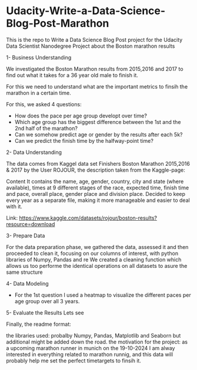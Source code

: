 # Udacity-Write-a-Data-Science-Blog-Post-Marathon
This is the repo to Write a Data Science Blog Post project for the Udacity Data Scientist Nanodegree Project about the Boston marathon results

1- Business Understanding

We investigated the Boston Marathon results from 2015,2016 and 2017 to find out what it takes for a 36 year old male to finish it.

For this we need to understand what are the important metrics to finsih the marathon in a certain time. 

For this, we asked 4 questions:

- How does the pace per age group developt over time? 
- Which age group has the biggest difference between the 1st and the 2nd half of the marathon?
- Can we somehow predict age or gender by the results after each 5k?
- Can we predict the finish time by the halfway-point time?

2- Data Understanding

The data comes from Kaggel data set Finishers Boston Marathon 2015,2016 & 2017 by the User ROJOUR, the description taken from the Kaggle-page:

Content
It contains the name, age, gender, country, city and state (where available), times at 9 different stages of the race, expected time, finish time and pace, overall place, gender place and division place.
Decided to keep every year as a separate file, making it more manageable and easier to deal with it.

Link: https://www.kaggle.com/datasets/rojour/boston-results?resource=download

3- Prepare Data

For the data preparation phase, we gathered the data, assessed it and then proceeded to clean it, focusing on our columns of interest, with python libraries of Numpy, Pandas and re
We created a cleaning function which allows us too performe the identical operations on all datasets to asure the same structure 

4- Data Modeling

- For the 1st question I used a heatmap to visualize the different paces per age group over all 3 years.

5- Evaluate the Results
Lets see

Finally, the readme format:

the libraries used: probalby Numpy, Pandas, Matplotlib and Seaborn but additional might be added down the road.
the motivation for the project: as a upcoming marathon runner in munich on the 19-10-2024 I am alway interested in everything related to marathon runnig, and this data will probably help me set the perfect timetargets to finsih it. 
